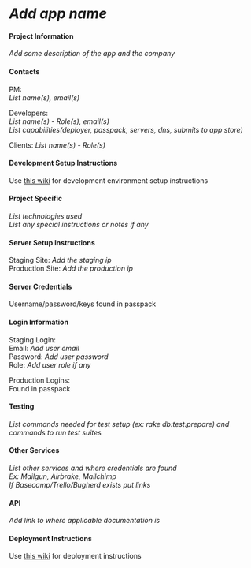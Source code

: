# *Add app name*

#### Project Information

*Add some description of the app and the company*


#### Contacts

PM:  
*List name(s), email(s)*

Developers:  
*List name(s) - Role(s), email(s)*  
*List capabilities(deployer, passpack, servers, dns, submits to app store)*

Clients:
*List name(s) - Role(s)*


#### Development Setup Instructions

Use [this wiki](https://github.com/smashingboxes/box_cutter/wiki/Development-Setup-Instructions) for development environment setup instructions


#### Project Specific

*List technologies used*  
*List any special instructions or notes if any*


#### Server Setup Instructions

Staging Site: *Add the staging ip*  
Production Site: *Add the production ip*  


#### Server Credentials

Username/password/keys found in passpack


#### Login Information

Staging Login:  
Email: *Add user email*  
Password: *Add user password*  
Role: *Add user role if any*  

Production Logins:  
Found in passpack


#### Testing

*List commands needed for test setup (ex: rake db:test:prepare) and commands to run test suites*


#### Other Services

*List other services and where credentials are found*  
*Ex: Mailgun, Airbrake, Mailchimp*  
*If Basecamp/Trello/Bugherd exists put links*

#### API

*Add link to where applicable documentation is*


#### Deployment Instructions

Use [this wiki](https://github.com/smashingboxes/box_cutter/wiki/Deployment-Instructions) for deployment instructions
